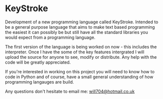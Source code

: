 KeyStroke
=========

Development of a new programming language called KeyStroke. Intended to be a general purpose language that aims to make text based programming the easiest it can possibly be but still have all the standard libraries you would expect from a programming language.

The first version of the language is being worked on now - this includes the interpreter. Once I have the some of the key features intergrated I will upload the source for anyone to see, modify or distribute. Any help with the code will be greatly appreciated.

If you're interested in working on this project you will need to know how to code in Python and of course, have a small general understanding of how programming langauges are build.

Any questions don't hesitate to email me: will704@hotmail.co.uk
